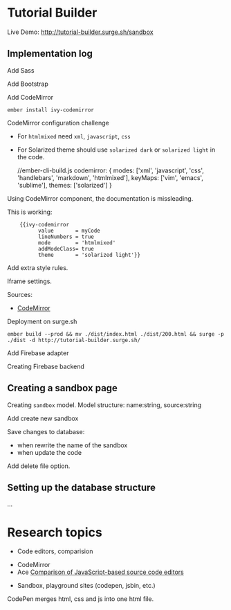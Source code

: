 # Tutorial Builder

Live Demo: http://tutorial-builder.surge.sh/sandbox

## Implementation log

Add Sass

Add Bootstrap

Add CodeMirror

    ember install ivy-codemirror
    
CodeMirror configuration challenge
* For `htmlmixed` need `xml`, `javascript`, `css`
* For Solarized theme should use `solarized dark` or `solarized light` in the code. 

    
    //ember-cli-build.js
    codemirror: {
      modes: ['xml', 'javascript', 'css', 'handlebars', 'markdown', 'htmlmixed'],
      keyMaps: ['vim', 'emacs', 'sublime'],
      themes: ['solarized']
    }
    
Using CodeMirror component, the documentation is missleading.

This is working:

        {{ivy-codemirror
              value       = myCode
              lineNumbers = true
              mode        = 'htmlmixed'
              addModeClass= true
              theme       = 'solarized light'}}

Add extra style rules.

Iframe settings.

Sources: 
* [CodeMirror](https://codemirror.net/index.html)

Deployment on surge.sh

    ember build --prod && mv ./dist/index.html ./dist/200.html && surge -p ./dist -d http://tutorial-builder.surge.sh/

Add Firebase adapter

Creating Firebase backend

## Creating a sandbox page

Creating `sandbox` model. Model structure: name:string, source:string

Add create  new sandbox

Save changes to database:

* when rewrite the name of the sandbox
* when update the code

Add delete file option.

## Setting up the database structure

...

# Research topics

* Code editors, comparision

- CodeMirror
- Ace
[Comparison of JavaScript-based source code editors](https://en.wikipedia.org/wiki/Comparison_of_JavaScript-based_source_code_editors)

* Sandbox, playground sites (codepen, jsbin, etc.)

CodePen merges html, css and js into one html file.
